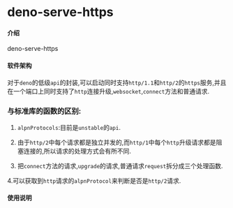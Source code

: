 # deno-serve-https

#### 介绍

deno-serve-https

#### 软件架构

对于`deno`的低级`api`的封装,可以启动同时支持`http/1.1`和`http/2`的`https`服务,并且在一个端口上同时支持了`http`连接升级,`websocket`,`connect`方法和普通请求.

### 与标准库的函数的区别:

1. `alpnProtocols`:目前是`unstable`的`api`.

2. 由于`http/2`中每个请求都是独立并发的,而`http/1`中每个`http`升级请求都是阻塞连接的,所以请求的处理方式会有所不同.

3. 把`connect`方法的请求,`upgrade`的请求,普通请求`request`拆分成三个处理函数.

4.可以获取到`http`请求的`alpnProtocol`来判断是否是`http/2`请求.

#### 使用说明
